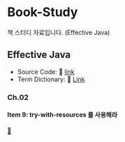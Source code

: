 # Book-Study
책 스터디 자료입니다. (Effective Java)

## Effective Java

- Source Code: :link: [link](https://github.com/WegraLee/effective-java-3e-source-code)
- Term Dictionary: :link: [Link](https://docs.google.com/document/d/1Nw-_FJKre9x7Uy6DZ0NuAFyYUCjBPCpINxqrP0JFuXk/edit)

### Ch.02

#### Item 9: try-with-resources 를 사용해라
[:link:](src/Effective_Java/item9)
